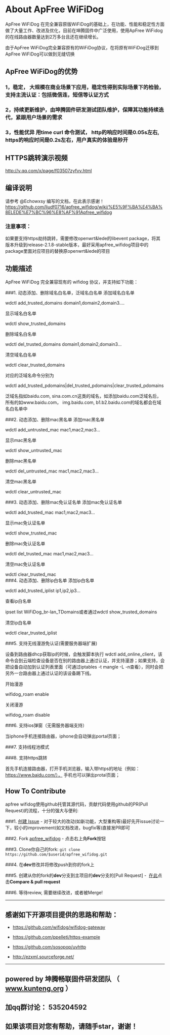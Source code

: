 # About ApFree WiFiDog
ApFree WiFiDog 在完全兼容原版WiFiDog的基础上，在功能、性能和稳定性方面做了大量工作、改进及优化，目前在坤腾固件中广泛使用，使用ApFree WiFidog的在线路由器数量达到2万多台且还在继续增长。

由于ApFree WiFiDog完全兼容原有的WiFiDog协议，在将原有WiFiDog迁移到ApFree WiFiDog可以做到无缝切换

## ApFree WiFiDog的优势
### 1，稳定， 大规模在商业场景下应用，稳定性得到实际场景下的检验，支持主流认证：包括微信连，短信等认证方式
### 2，持续更新维护，由坤腾固件研发测试团队维护，保障其功能持续迭代，紧跟用户场景的需求
### 3，性能优异 用time curl 命令测试， http的响应时间是0.05s左右, https的响应时间是0.2s左右，用户真实的体验是秒开

## HTTPS跳转演示视频

http://v.qq.com/x/page/f03507zyfvv.html

## 编译说明
请参考 @Echowxsy 编写的文档，在此表示感谢！
https://github.com/liudf0716/apfree_wifidog/wiki/%E5%9F%BA%E4%BA%8ELEDE%E7%BC%96%E8%AF%91Apfree_wifidog

### 注意事项：

如果要支持https劫持跳转，需要修改openwrt&lede的libevent package，将其版本升级到release-2.1.8-stable版本，最好采用apfree_wifidog项目中的package里面对应项目的替换原openwrt&lede的项目

## 功能描述

ApFree WiFiDog 完全兼容现有的 wifidog 协议，并支持如下功能：

###1. 动态添加、删除域名白名单，泛域名白名单
添加域名白名单

wdctl add_trusted_domains domain1,domain2,domain3....

显示域名白名单

wdctl show_trusted_domains

删除域名白名单

wdctl del_trusted_domains domain1,domain2,domain3...

清空域名白名单

wdctl clear_trusted_domains

对应的泛域名命令分别为

wdctl add_trusted_pdomains|del_trusted_pdomains|clear_trusted_pdomains

泛域名指如baidu.com, sina.com.cn这类的域名，如添加baidu.com泛域名后，所有的如www.baidu.com， img.baidu.com, b1.b2.baidu.com的域名都会在域名白名单中

###2. 动态添加、删除mac黑名单
添加mac黑名单

wdctl add_untrusted_mac mac1,mac2,mac3...   

显示mac黑名单

wdctl show_untrusted_mac

删除mac黑名单

wdctl del_untrusted_mac mac1,mac2,mac3...                  

清空mac黑名单

wdctl clear_untrusted_mac                              


###3. 动态添加、删除mac免认证名单
添加mac免认证名单

wdctl add_trusted_mac mac1,mac2,mac3...  

显示mac免认证名单

wdctl show_trusted_mac

删除mac免认证名单

wdctl del_trusted_mac mac1,mac2,mac3...                           

清空mac免认证名单

wdctl clear_trusted_mac                     
###4. 动态添加、删除ip白名单
添加ip白名单

wdctl add_trusted_iplist ip1,ip2,ip3...

查看ip白名单

ipset list WiFiDog_br-lan_TDomains或者通过wdctl show_trusted_domains

清空ip白名单

wdctl clear_trusted_iplist

###5. 支持无线漫游免认证(需要服务器端扩展)

设备到路由器dhcp获取ip的时候，会触发脚本执行 wdctl add_online_client，该命令会到云端检查设备是否在别的路由器上通过认证，并支持漫游；如果支持，会把设备自动加到认证列表里面（可通过iptables -t mangle -L -n查看），同时会把另外一台路由器上通过认证的该设备踢下线。

开始漫游

wifidog_roam   enable

关闭漫游

wifidog_roam   disable

###6. 支持ios弹窗（无需服务器端支持）

当iphone手机连接路由器，iphone会自动弹出portal页面；

###7. 支持线程池模式

###8. 支持https跳转

首先手机连接路由器，打开手机浏览器，输入带https的地址（例如：https://www.baidu.com/），
手机也可以弹出protal页面；

## How To Contribute

apfree wifidog使用github托管其源代码，贡献代码使用github的PR(Pull Request)的流程，十分的强大与便利:

###1. [创建 Issue](https://github.com/liudf0716/apfree_wifidog/issues/new) - 对于较大的改动(如新功能，大型重构等)最好先开issue讨论一下，较小的improvement(如文档改进，bugfix等)直接发PR即可

###2. Fork [apfree_wifidog](https://github.com/liudf0716/apfree_wifidog) - 点击右上角**Fork**按钮

###3. Clone你自己的fork: ```git clone https://github.com/$userid/apfree_wifidog.git```

###4. 在**dev**修改并将修改push到你的fork上

###5. 创建从你的fork的**dev**分支到主项目的**dev**分支的[Pull Request] -  [在此](https://github.com/liudf0716/apfree_wifidog)点击**Compare & pull request**

###6. 等待review, 需要继续改进，或者被Merge!

---

## 感谢如下开源项目提供的思路和帮助：

- https://github.com/wifidog/wifidog-gateway  

- https://github.com/ppelleti/https-example

- https://github.com/sosopop/uvhttp

- http://ezxml.sourceforge.net/

----

## powered by 坤腾畅联固件研发团队 （ www.kunteng.org ）
## 加qq群讨论： 535204592 

## 如果该项目对您有帮助，请随手star，谢谢！
